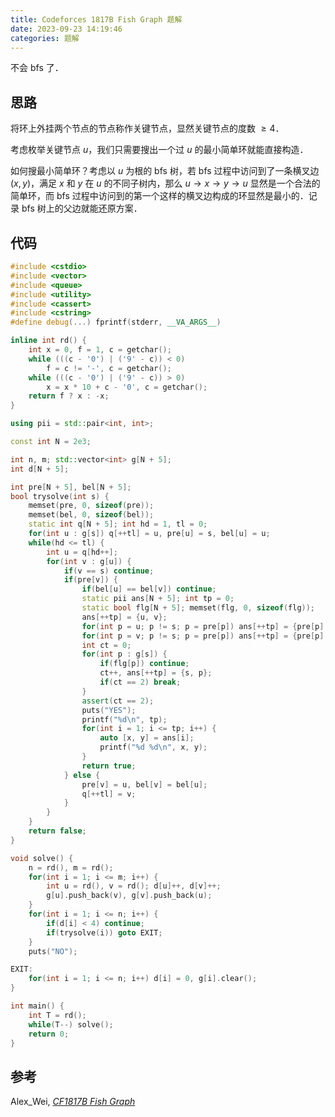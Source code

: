 ```yaml
---
title: Codeforces 1817B Fish Graph 题解
date: 2023-09-23 14:19:46
categories: 题解
---
```


不会 bfs 了．

<!-- more -->

## 思路

将环上外挂两个节点的节点称作关键节点，显然关键节点的度数 $\ge 4$．

考虑枚举关键节点 $u$，我们只需要搜出一个过 $u$ 的最小简单环就能直接构造．

如何搜最小简单环？考虑以 $u$ 为根的 bfs 树，若 bfs 过程中访问到了一条横叉边 $(x, y)$，满足 $x$ 和 $y$ 在 $u$ 的不同子树内，那么 $u \to x \to y \to u$ 显然是一个合法的简单环，而 bfs 过程中访问到的第一个这样的横叉边构成的环显然是最小的．记录 bfs 树上的父边就能还原方案．

## 代码

```cpp
#include <cstdio>
#include <vector>
#include <queue>
#include <utility>
#include <cassert>
#include <cstring>
#define debug(...) fprintf(stderr, __VA_ARGS__)

inline int rd() {
	int x = 0, f = 1, c = getchar();
	while (((c - '0') | ('9' - c)) < 0)
		f = c != '-', c = getchar();
	while (((c - '0') | ('9' - c)) > 0)
		x = x * 10 + c - '0', c = getchar();
	return f ? x : -x;
}

using pii = std::pair<int, int>;

const int N = 2e3;

int n, m; std::vector<int> g[N + 5];
int d[N + 5];

int pre[N + 5], bel[N + 5];
bool trysolve(int s) {
	memset(pre, 0, sizeof(pre));
	memset(bel, 0, sizeof(bel));
	static int q[N + 5]; int hd = 1, tl = 0;
	for(int u : g[s]) q[++tl] = u, pre[u] = s, bel[u] = u;
	while(hd <= tl) {
		int u = q[hd++];
		for(int v : g[u]) {
			if(v == s) continue;
			if(pre[v]) {
				if(bel[u] == bel[v]) continue;
				static pii ans[N + 5]; int tp = 0;
				static bool flg[N + 5]; memset(flg, 0, sizeof(flg));
				ans[++tp] = {u, v};
				for(int p = u; p != s; p = pre[p]) ans[++tp] = {pre[p], p}, flg[p] = true;
				for(int p = v; p != s; p = pre[p]) ans[++tp] = {pre[p], p}, flg[p] = true;
				int ct = 0;
				for(int p : g[s]) {
					if(flg[p]) continue;
					ct++, ans[++tp] = {s, p};
					if(ct == 2) break;
				}
				assert(ct == 2);
				puts("YES");
				printf("%d\n", tp);
				for(int i = 1; i <= tp; i++) {
					auto [x, y] = ans[i];
					printf("%d %d\n", x, y);
				}
				return true;
			} else {
				pre[v] = u, bel[v] = bel[u];
				q[++tl] = v;
			}
		}
	}
	return false;
}

void solve() {
	n = rd(), m = rd();
	for(int i = 1; i <= m; i++) {
		int u = rd(), v = rd(); d[u]++, d[v]++;
		g[u].push_back(v), g[v].push_back(u);
	}
	for(int i = 1; i <= n; i++) {
		if(d[i] < 4) continue;
		if(trysolve(i)) goto EXIT;
	}
	puts("NO");

EXIT:
	for(int i = 1; i <= n; i++) d[i] = 0, g[i].clear();
}

int main() {
	int T = rd();
	while(T--) solve();
	return 0;
}
```

## 参考

Alex_Wei, [_CF1817B Fish Graph_](https://www.luogu.com.cn/blog/AlexWei/solution-cf1817b)
